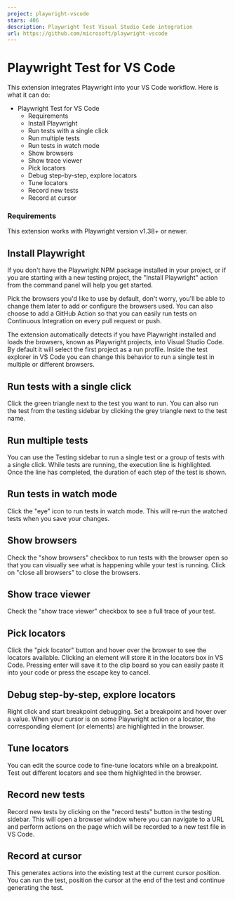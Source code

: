 ```yaml
---
project: playwright-vscode
stars: 406
description: Playwright Test Visual Studio Code integration
url: https://github.com/microsoft/playwright-vscode
---
```


Playwright Test for VS Code
===========================

This extension integrates Playwright into your VS Code workflow. Here is what it can do:

-   Playwright Test for VS Code
    -   Requirements
    -   Install Playwright
    -   Run tests with a single click
    -   Run multiple tests
    -   Run tests in watch mode
    -   Show browsers
    -   Show trace viewer
    -   Pick locators
    -   Debug step-by-step, explore locators
    -   Tune locators
    -   Record new tests
    -   Record at cursor

### Requirements

This extension works with Playwright version v1.38+ or newer.

Install Playwright
------------------

If you don't have the Playwright NPM package installed in your project, or if you are starting with a new testing project, the "Install Playwright" action from the command panel will help you get started.

Pick the browsers you'd like to use by default, don't worry, you'll be able to change them later to add or configure the browsers used. You can also choose to add a GitHub Action so that you can easily run tests on Continuous Integration on every pull request or push.

The extension automatically detects if you have Playwright installed and loads the browsers, known as Playwright projects, into Visual Studio Code. By default it will select the first project as a run profile. Inside the test explorer in VS Code you can change this behavior to run a single test in multiple or different browsers.

Run tests with a single click
-----------------------------

Click the green triangle next to the test you want to run. You can also run the test from the testing sidebar by clicking the grey triangle next to the test name.

Run multiple tests
------------------

You can use the Testing sidebar to run a single test or a group of tests with a single click. While tests are running, the execution line is highlighted. Once the line has completed, the duration of each step of the test is shown.

Run tests in watch mode
-----------------------

Click the "eye" icon to run tests in watch mode. This will re-run the watched tests when you save your changes.

Show browsers
-------------

Check the "show browsers" checkbox to run tests with the browser open so that you can visually see what is happening while your test is running. Click on "close all browsers" to close the browsers.

Show trace viewer
-----------------

Check the "show trace viewer" checkbox to see a full trace of your test.

Pick locators
-------------

Click the "pick locator" button and hover over the browser to see the locators available. Clicking an element will store it in the locators box in VS Code. Pressing enter will save it to the clip board so you can easily paste it into your code or press the escape key to cancel.

Debug step-by-step, explore locators
------------------------------------

Right click and start breakpoint debugging. Set a breakpoint and hover over a value. When your cursor is on some Playwright action or a locator, the corresponding element (or elements) are highlighted in the browser.

Tune locators
-------------

You can edit the source code to fine-tune locators while on a breakpoint. Test out different locators and see them highlighted in the browser.

Record new tests
----------------

Record new tests by clicking on the "record tests" button in the testing sidebar. This will open a browser window where you can navigate to a URL and perform actions on the page which will be recorded to a new test file in VS Code.

Record at cursor
----------------

This generates actions into the existing test at the current cursor position. You can run the test, position the cursor at the end of the test and continue generating the test.
